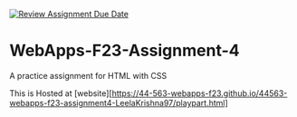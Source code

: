 [![Review Assignment Due Date](https://classroom.github.com/assets/deadline-readme-button-24ddc0f5d75046c5622901739e7c5dd533143b0c8e959d652212380cedb1ea36.svg)](https://classroom.github.com/a/4tKarLeg)
# WebApps-F23-Assignment-4
A practice assignment for HTML with CSS

This is Hosted at [website][https://44-563-webapps-f23.github.io/44563-webapps-f23-assignment4-LeelaKrishna97/playpart.html]
